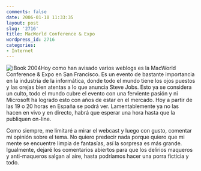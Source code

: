 ```yaml
---
comments: false
date: 2006-01-10 11:33:35
layout: post
slug: '2716'
title: MacWorld Conference & Expo
wordpress_id: 2716
categories:
- Internet
---
```


![iBook 2004](http://www.minid.net/images/ibook-2004.png)Hoy como han avisado varios weblogs es la MacWorld Conference & Expo en San Francisco. Es un evento de bastante importancia en la industria de la informática, donde todo el mundo tiene los ojos puestos y las orejas bien atentas a lo que anuncia Steve Jobs. Esto ya se considera un culto, todo el mundo cubre el evento con una ferviente pasión y ni Microsoft ha logrado esto con años de estar en el mercado. Hoy a partir de las 19 o 20 horas en España se podrá ver. Lamentablemente ya no las hacen en vivo y en directo, habrá que esperar una hora hasta que la publiquen on-line.





Como siempre, me limitaré a mirar el webcast y luego con gusto, comentar mi opinión sobre el tema. No quiero predecir nada porque quiero que mi mente se encuentre limpia de fantasías, así la sorpresa es más grande. Igualmente, dejaré los comentarios abiertos para que los delirios maqueros y anti-maqueros salgan al aire, hasta podríamos hacer una porra ficticia y todo.
